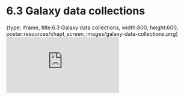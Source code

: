 # 6.3 Galaxy data collections
 
{type: iframe, title:6.3 Galaxy data collections, width:800, height:600, poster:resources/chapt_screen_images/galaxy-data-collections.png}
![](https://vgaysin1.github.io/CURE-MicrobialMysteries-test/galaxy-data-collections.html)
 

 
